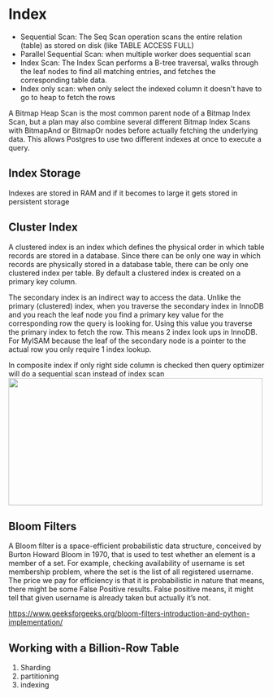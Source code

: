 # Index

- Sequential Scan: The Seq Scan operation scans the entire relation (table) as stored on disk (like TABLE ACCESS FULL)
- Parallel Sequential Scan: when multiple worker does sequential scan
- Index Scan: The Index Scan performs a B-tree traversal, walks through the leaf nodes to find all matching entries, and fetches the corresponding table data.
- Index only scan: when only select the indexed column it doesn't have to go to heap to fetch the rows

A Bitmap Heap Scan is the most common parent node of a Bitmap Index Scan, but a plan may also combine several different Bitmap Index Scans with BitmapAnd or BitmapOr nodes before actually fetching the underlying data. This allows Postgres to use two different indexes at once to execute a query.

## Index Storage
Indexes are stored in RAM and if it becomes to large it gets stored in persistent storage

## Cluster Index
A clustered index is an index which defines the physical order in which table records are stored in a database. Since there can be only one way in which records are physically stored in a database table, there can be only one clustered index per table. By default a clustered index is created on a primary key column.

The secondary index is an indirect way to access the data. Unlike the primary (clustered) index, when you traverse the secondary index in InnoDB and you reach the leaf node you find a primary key value for the corresponding row the query is looking for. Using this value you traverse the primary index to fetch the row. This means 2 index look ups in InnoDB.
For MyISAM because the leaf of the secondary node is a pointer to the actual row you only require 1 index lookup.


In composite index if only right side column is checked then query optimizer will do a sequential scan instead of index scan
<img src="https://user-images.githubusercontent.com/7610065/170886732-f2c8aa8f-5c15-4f36-8265-3d0c9ecfc740.png" width="500" height="250">

## Bloom Filters

A Bloom filter is a space-efficient probabilistic data structure, conceived by Burton Howard Bloom in 1970, that is used to test whether an element is a member of a set. For example, checking availability of username is set membership problem, where the set is the list of all registered username. The price we pay for efficiency is that it is probabilistic in nature that means, there might be some False Positive results. False positive means, it might tell that given username is already taken but actually it’s not.

https://www.geeksforgeeks.org/bloom-filters-introduction-and-python-implementation/

## Working with a Billion-Row Table

1. Sharding
2. partitioning
3. indexing 

